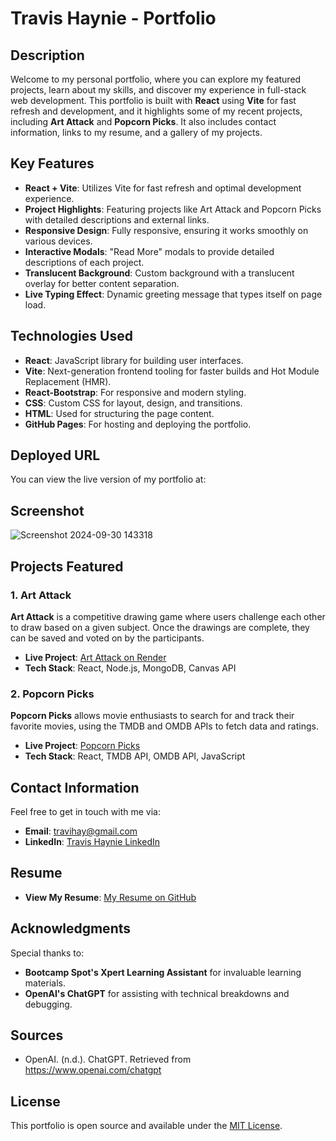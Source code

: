 # Travis Haynie - Portfolio

## Description
Welcome to my personal portfolio, where you can explore my featured projects, learn about my skills, and discover my experience in full-stack web development. This portfolio is built with **React** using **Vite** for fast refresh and development, and it highlights some of my recent projects, including **Art Attack** and **Popcorn Picks**. It also includes contact information, links to my resume, and a gallery of my projects.

## Key Features
- **React + Vite**: Utilizes Vite for fast refresh and optimal development experience.
- **Project Highlights**: Featuring projects like Art Attack and Popcorn Picks with detailed descriptions and external links.
- **Responsive Design**: Fully responsive, ensuring it works smoothly on various devices.
- **Interactive Modals**: "Read More" modals to provide detailed descriptions of each project.
- **Translucent Background**: Custom background with a translucent overlay for better content separation.
- **Live Typing Effect**: Dynamic greeting message that types itself on page load.

## Technologies Used
- **React**: JavaScript library for building user interfaces.
- **Vite**: Next-generation frontend tooling for faster builds and Hot Module Replacement (HMR).
- **React-Bootstrap**: For responsive and modern styling.
- **CSS**: Custom CSS for layout, design, and transitions.
- **HTML**: Used for structuring the page content.
- **GitHub Pages**: For hosting and deploying the portfolio.

## Deployed URL
You can view the live version of my portfolio at:


## Screenshot
![Screenshot 2024-09-30 143318](https://github.com/user-attachments/assets/32286cd5-e2bd-4288-b052-88b940c9c385)


## Projects Featured
### 1. **Art Attack**
**Art Attack** is a competitive drawing game where users challenge each other to draw based on a given subject. Once the drawings are complete, they can be saved and voted on by the participants.

- **Live Project**: [Art Attack on Render](https://art-attack-2.onrender.com)
- **Tech Stack**: React, Node.js, MongoDB, Canvas API

### 2. **Popcorn Picks**
**Popcorn Picks** allows movie enthusiasts to search for and track their favorite movies, using the TMDB and OMDB APIs to fetch data and ratings.

- **Live Project**: [Popcorn Picks](https://travishaynie.github.io/popcornpicks2/)
- **Tech Stack**: React, TMDB API, OMDB API, JavaScript

## Contact Information
Feel free to get in touch with me via:
- **Email**: travihay@gmail.com
- **LinkedIn**: [Travis Haynie LinkedIn](https://linkedin.com/in/travis-haynie-472b42319)

## Resume
- **View My Resume**: [My Resume on GitHub](https://travishaynie.github.io/Resume/)

## Acknowledgments
Special thanks to:
- **Bootcamp Spot's Xpert Learning Assistant** for invaluable learning materials.
- **OpenAI's ChatGPT** for assisting with technical breakdowns and debugging.

## Sources
- OpenAI. (n.d.). ChatGPT. Retrieved from https://www.openai.com/chatgpt

## License
This portfolio is open source and available under the [MIT License](./LICENSE).

